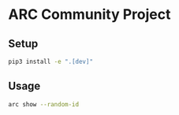# ARC Community Project

## Setup

```bash
pip3 install -e ".[dev]"
```


## Usage

```bash
arc show --random-id
```
